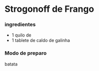 # Strogonoff de Frango

### ingredientes 

- 1 quilo de 
- 1 tablete de caldo de galinha 



### Modo de preparo

batata